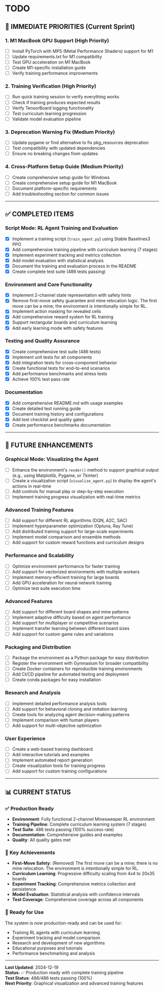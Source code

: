 # TODO

## 🎯 **IMMEDIATE PRIORITIES** (Current Sprint)

### 1. **M1 MacBook GPU Support** (High Priority)
- [ ] Install PyTorch with MPS (Metal Performance Shaders) support for M1
- [ ] Update requirements.txt for M1 compatibility
- [ ] Test GPU acceleration on M1 MacBook
- [ ] Create M1-specific installation guide
- [ ] Verify training performance improvements

### 2. **Training Verification** (High Priority)
- [ ] Run quick training session to verify everything works
- [ ] Check if training produces expected results
- [ ] Verify TensorBoard logging functionality
- [ ] Test curriculum learning progression
- [ ] Validate model evaluation pipeline

### 3. **Deprecation Warning Fix** (Medium Priority)
- [ ] Update pygame or find alternative to fix pkg_resources deprecation
- [ ] Test compatibility with updated dependencies
- [ ] Ensure no breaking changes from updates

### 4. **Cross-Platform Setup Guide** (Medium Priority)
- [ ] Create comprehensive setup guide for Windows
- [ ] Create comprehensive setup guide for M1 MacBook
- [ ] Document platform-specific requirements
- [ ] Add troubleshooting section for common issues

---

## ✅ **COMPLETED ITEMS**

### Script Mode: RL Agent Training and Evaluation
- [x] Implement a training script (`train_agent.py`) using Stable Baselines3 PPO
- [x] Add comprehensive training pipeline with curriculum learning (7 stages)
- [x] Implement experiment tracking and metrics collection
- [x] Add model evaluation with statistical analysis
- [x] Document the training and evaluation process in the README
- [x] Create complete test suite (486 tests passing)

### Environment and Core Functionality
- [x] Implement 2-channel state representation with safety hints
- [x] Remove first-move safety guarantee and mine relocation logic. The first move can be a mine; the environment is intentionally simple for RL.
- [x] Implement action masking for revealed cells
- [x] Add comprehensive reward system for RL training
- [x] Support rectangular boards and curriculum learning
- [x] Add early learning mode with safety features

### Testing and Quality Assurance
- [x] Create comprehensive test suite (486 tests)
- [x] Implement unit tests for all components
- [x] Add integration tests for cross-component behavior
- [x] Create functional tests for end-to-end scenarios
- [x] Add performance benchmarks and stress tests
- [x] Achieve 100% test pass rate

### Documentation
- [x] Add comprehensive README.md with usage examples
- [x] Create detailed test running guide
- [x] Document training history and configurations
- [x] Add test checklist and quality gates
- [x] Create performance benchmarks documentation

---

## 🚀 **FUTURE ENHANCEMENTS**

### Graphical Mode: Visualizing the Agent
- [ ] Enhance the environment's `render()` method to support graphical output (e.g., using Matplotlib, Pygame, or Tkinter)
- [ ] Create a visualization script (`visualize_agent.py`) to display the agent's actions in real-time
- [ ] Add controls for manual play or step-by-step execution
- [ ] Implement training progress visualization with real-time metrics

### Advanced Training Features
- [ ] Add support for different RL algorithms (DQN, A2C, SAC)
- [ ] Implement hyperparameter optimization (Optuna, Ray Tune)
- [ ] Add distributed training support for large-scale experiments
- [ ] Implement model comparison and ensemble methods
- [ ] Add support for custom reward functions and curriculum designs

### Performance and Scalability
- [ ] Optimize environment performance for faster training
- [ ] Add support for vectorized environments with multiple workers
- [ ] Implement memory-efficient training for large boards
- [ ] Add GPU acceleration for neural network training
- [ ] Optimize test suite execution time

### Advanced Features
- [ ] Add support for different board shapes and mine patterns
- [ ] Implement adaptive difficulty based on agent performance
- [ ] Add support for multiplayer or competitive scenarios
- [ ] Implement transfer learning between different board sizes
- [ ] Add support for custom game rules and variations

### Packaging and Distribution
- [ ] Package the environment as a Python package for easy distribution
- [ ] Register the environment with Gymnasium for broader compatibility
- [ ] Create Docker containers for reproducible training environments
- [ ] Add CI/CD pipeline for automated testing and deployment
- [ ] Create conda packages for easy installation

### Research and Analysis
- [ ] Implement detailed performance analysis tools
- [ ] Add support for behavioral cloning and imitation learning
- [ ] Create tools for analyzing agent decision-making patterns
- [ ] Implement comparison with human players
- [ ] Add support for multi-objective optimization

### User Experience
- [ ] Create a web-based training dashboard
- [ ] Add interactive tutorials and examples
- [ ] Implement automated report generation
- [ ] Create visualization tools for training progress
- [ ] Add support for custom training configurations

---

## 📊 **CURRENT STATUS**

### ✅ **Production Ready**
- **Environment**: Fully functional 2-channel Minesweeper RL environment
- **Training Pipeline**: Complete curriculum learning system (7 stages)
- **Test Suite**: 486 tests passing (100% success rate)
- **Documentation**: Comprehensive guides and examples
- **Quality**: All quality gates met

### 🎯 **Key Achievements**
- **First-Move Safety**: (Removed) The first move can be a mine; there is no mine relocation. The environment is intentionally simple for RL.
- **Curriculum Learning**: Progressive difficulty scaling from 4x4 to 20x35 boards
- **Experiment Tracking**: Comprehensive metrics collection and persistence
- **Model Evaluation**: Statistical analysis with confidence intervals
- **Test Coverage**: Comprehensive coverage across all components

### 🚀 **Ready for Use**
The system is now production-ready and can be used for:
- Training RL agents with curriculum learning
- Experiment tracking and model comparison
- Research and development of new algorithms
- Educational purposes and tutorials
- Performance benchmarking and analysis

---

**Last Updated**: 2024-12-19  
**Status**: ✅ Production ready with complete training pipeline  
**Test Status**: 486/486 tests passing (100%)  
**Next Priority**: Graphical visualization and advanced training features 